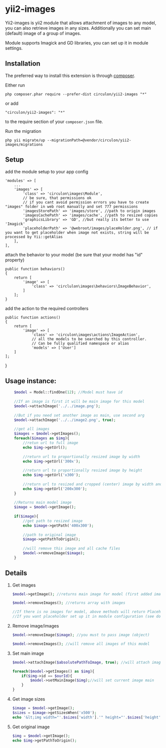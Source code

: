 yii2-images
===========
Yii2-images is yii2 module that allows attachment of images to any model, you can also retrieve images in any sizes. 
Additionally you can set main (default) image of a group of images.

Module supports Imagick and GD libraries, you can set up it in module settings.

Installation
-------------
The preferred way to install this extension is through [composer](http://getcomposer.org/download/).

Either run

``
php composer.phar require --prefer-dist circulon/yii2-images "*"
``

or add

``
"circulon/yii2-images": "*"
``

to the require section of your `composer.json` file.

Run the migration
```
php yii migrate/up --migrationPath=@vendor/circulon/yii2-images/migrations
```

Setup
-----
add the module setup to your app config 
 
    'modules' => [
    	...
		'images' => [
        	'class' => 'circulon\images\Module',
            // be sure, that permissions ok 
            // if you cant avoid permission errors you have to create "images" folder in web root manually and set 777 permissions
            'imagesStorePath' => 'images/store', //path to origin images
            'imagesCachePath' => 'images/cache', //path to resized copies
            'graphicsLibrary' => 'GD', //but really its better to use 'Imagick' 
            'placeholderPath' => '@webroot/images/placeHolder.png', // if you want to get placeholder when image not exists, string will be processed by Yii::getAlias
        ],
    ],


attach the behavior to your model (be sure that your model has "id" property)
 
 	public function behaviors()
    {
    	return [
        	'image' => [
            	'class' => 'circlulon\images\behaviors\ImageBehavior',
            ]
        ];
    }
    
 
add the action to the required controllers
	
	public function actions()
	{
    	return [
        	'image' => [
          		'class' => 'circulon\images\actions\ImageAction',
				// all the models to be searched by this controller.
				// Can be fully qualified namespace or alias
          		'models' => ['User']  
        ]
    ];
}
   
    

Usage instance:
-------------

```php
    $model = Model::findOne(12); //Model must have id
    
    //If an image is first it will be main image for this model
    $model->attachImage('../../image.png');
    
    //But if you need set another image as main, use second arg
    $model->attachImage('../../image2.png', true);
    
    //get all images
    $images = $model->getImages();
    foreach($images as $img){
        //retun url to full image
        echo $img->getUrl();
        
        //return url to proportionally resized image by width
        echo $img->getUrl('300x');
    
        //return url to proportionally resized image by height
        echo $img->getUrl('x300');
        
        //return url to resized and cropped (center) image by width and height
        echo $img->getUrl('200x300');
    }
    
    //Returns main model image
    $image = $model->getImage();
    
    if($image){
        //get path to resized image 
        echo $image->getPath('400x300');
        
        //path to original image
        $image->getPathToOrigin();
        
        //will remove this image and all cache files
        $model->removeImage($image);
    }

```

Details
-------------
1. Get images
    ```php
    $model->getImage(); //returns main image for model (first added image or setted as main)
    
    $model->removeImages(); //returns array with images
    
    //If there is no images for model, above methods will return Placeholder images or null
    //If you want placeholder set up it in module configuration (see documentation)
    
    ```
2. Remove image/images
    ```php
    $model->removeImage($image); //you must to pass image (object)
    
    $model->removeImages(); //will remove all images of this model
    ```

3. Set main image
    ```php
    $model->attachImage($absolutePathToImage, true); //will attach image and make it main
    
    foreach($model->getImages() as $img){
        if($img->id == $ourId){
            $model->setMainImage($img);//will set current image main
        }
    }
    ```

4. Get image sizes
    ```php
    $image = $model->getImage();
    $sizes = $image->getSizesWhen('x500');
    echo '&lt;img width="'.$sizes['width'].'" height="'.$sizes['height'].'" src="'.$image->getUrl('x500').'" />';
    ```

5. Get original image
    ```php
    $img = $model->getImage();
    echo $img->getPathToOrigin();
    ```


